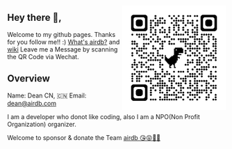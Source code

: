 <a href="https://airdb.github.io"><img width="240" align="right" src="imgs/qrcode_do_good_thing.png"></a>

## Hey there 👋,

Welcome to my github pages. Thanks for you follow me!! :)
[What's airdb?](https://github.com/airdb) and [wiki](https://airdb.wiki)
Leave me a Message by scanning the QR Code via Wechat.

## Overview

Name: Dean CN, 🇨🇳
Email: dean@airdb.com

I am a developer who donot like coding, also I am a NPO(Non Profit Organization) organizer.

Welcome to sponsor & donate the Team [airdb 😘😝💝🎀](https://github.com/sponsors/airdb)

